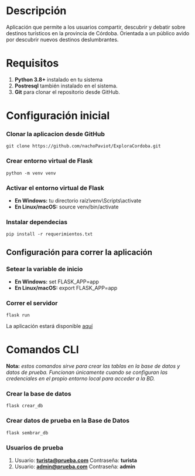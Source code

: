 # Descripción
Aplicación que permite a los usuarios compartir, descubrir y debatir sobre destinos turísticos en la provincia de Córdoba. Orientada a un público avido por descubrir nuevos destinos deslumbrantes.

# Requisitos 
1. **Python 3.8+** instalado en tu sistema
2. **Postresql** también instalado en el sistema.
3. **Git** para clonar el repositorio desde GitHub.

# Configuración inicial
### Clonar la aplicacion desde GitHub
	git clone https://github.com/nachoPaviot/ExploraCordoba.git

### Crear entorno virtual de Flask 
    python -m venv venv

### Activar el entorno virtual de Flask
- **En Windows:** 
	tu directorio raíz\venv\Scripts\activate
- **En Linux/macOS:** 
	source venv/bin/activate

### Instalar dependecias
	pip install -r requerimientos.txt

## Configuración para correr la aplicación
### Setear la variable de inicio
- **En Windows:** 
	set FLASK_APP=app
- **En Linux/macOS:** 
	export FLASK_APP=app

### Correr el servidor
	flask run
La aplicación estará disponible [aquí](http://127.0.0.1:5000/)
    
# Comandos CLI
**Nota:** *estos comandos sirve para crear las tablas en la base de datos y datos de prueba. Funcionan únicamente cuando se configuran las credenciales en el propio entorno local para acceder a la BD.*

### Crear la base de datos
	flask crear_db 

### Crear datos de prueba en la Base de Datos
	flask sembrar_db

### Usuarios de prueba
1. Usuario: **turista@prueba.com** Contraseña: **turista**
2. Usuario: **admin@prueba.com** Contraseña: **admin**